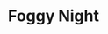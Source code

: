 ---
layout: photograph
title: Foggy Night
type: photo, other
description: Personal Photograph
alt: Under a bride in Providence RI on a foggy night with the distant headlights of trucks filtering through the fog
medium: 35mm gelatin silver print
large-image: foggy-night.jpg
small-image: foggy-night.jpg
size: 2000x1492
---